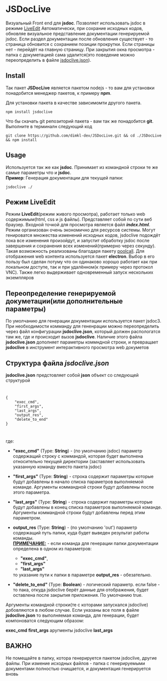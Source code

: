  # JSDocLive #
Визуальный  Front end для **jsdoc**. Позволяет использовать jsdoc в режиме 
<a href="#LiveEdit">LiveEdit</a> Автоматически, при сохрание исходных кодов, обновляе  визуальное представление документации генерируемой jsdoc. Если раздел документации после обновления существует - то страница обновится с сохранием позиции прокрутки. Если страницы нет - перейдёт на главную страницу. При закрытия окна просмотра - папка с докуметацией сама удалится(это поведение можно переопределить в файле <a href="#jsdoclive.json">jsdoclive.json</a>).

 ## Install ##
Так пакет **JSDocLive** является пакетом nodejs - то вам для установки понадобится менеджер пакетов, к примеру **npm**.<br>

Для установки пакета в качестве зависимомти другого пакета.

    npm install jsdoclive

Что бы скачать git репозиторий пакета - вам так же понадобится   **git**. Выполните в терминалн следующий код 

    git clone https://github.com/dimkl-dev/JSDocLive.git && cd ./JSDocLive && npm install

 ## Usage ##
 Используется так же как **jsdoc**. Принимает из командной строки те же 
 самые параметры что и **jsdoc**.<br>**Пример**: Генерация документации для текущей папки:
    
    jsdoclive ./

## <span id="LiveEdit">Режим LiveEdit</span>
Режим **LiveEdit**(режим живого просмотра), работает только web содержимым(html, css и js файлы). Представляет собой по сути веб браузер. Входной точкой для просмотра является файл ***index.html***. Режим организован очень экономично для ресурсов системы. Могут генироватся множества изменений исходных кодов, jsdoclive подождёт пока все изменения произойдут, и запустит обработку jsdoc после завершения и сохранения всех изменений(примерно через секунду). 
Такая возможность реализованы благодаря пакету [poolcall](https://www.npmjs.com/package/poolcall). Для отображения web  контента используется пакет **electron**. Выбор в его пользу был сделан потуму что он одинаково хорошо работает как при локальном доступе, так и при удалённом(к примеру через протокол VNC). Также легко выдерживает одновременный запуск нескольких экземпляров

## Переопределение генерируемой докуметации(или дополнительные параметры) ##
По умолчанию для генерации документации используется пакет jsdoc3. При необходимости комманду для гененрации можно переопределить через файл конфигурации **jsdoclive.json**, который должен распологатся там же, где и происходит вызов **jsdoclive**. Наличие этого файла **jsdoclive.json** дополняет параметры коммндной строки, и превращает **jsdoclive** в инструмент интерактивного просмотра web докуметов

## <span id='jsdoclive.json'>Структура файла ***jsdoclive.json***</span> ##
**jsdoclive.json** предстовляет собой **json** объект со следующей структурой <br>
<code>
<pre>
{
    "exec_cmd",
    "first_args",
    "last_args",    
    "output_res",    
    "delete_to_end"
}
</pre>
</code>
где:<br>

* **"exec_cmd"** (Type: **String**) - (по умолчанию jsdoc) параметр содержащий строку с коммандой, которая будет выполнена относительно текущей директории (заставляет использовать указанную команду вместо пакета jsdoc)

* **"first_args"** (Type: **String**) - строка содержит параметры  которые будут добавлены в начало списка параметров  выполняемой команде. Аргументы коммандной строки будут добавлены после этого параметра.

* **"last_args"** (Type: **String**) - строка содержит параметры  которые будут добавлены в конец списка параметров  выполняемой команде. Аргументы коммандной строки будут добавлены перед этим параметром. 

* **output_res** (Type: **String**) - (по умолчанию 'out') параметр содержащий путь папки, куда будет выведен результат работы команды.<br>
<u>**ПРИМЕЧАНИЕ:**</u> - если команда для генерации папки документации определена в одном из параметров: 
    - **"exec_cmd"**,
    - **"first_args"**
    - **"last_args"**
    
    <span style="margin-top: -12px; display: block;">
    
    то указание пути к папки в параметре **output_res** - обезательно.
    
    </span>

* **"delete_to_end"** (Type: **Boolean**) - логический параметр. если false - то пака, откуда jsdoclive берёт данные для отображения, будет оставлена после закрытия приложения. По умолчанию true.


Аргументы командной строки(те с которами запускался jsdoclive)  добовляются в любом случае. Если указаны все поля в файле **jsdoclive.json** то выполняемая команда, для генерации, будет компоноватся следующим образом:
<br>

**exec_cmd** **first_args** аругменты jsdoclive **last_args** 


## ВАЖНО
Не помещайте в папку, котора генерируется пакетом jsdoclive, другие файлы. При измение исходных файлов - папка с генерируемыми документами полностью очищается, и документация генерируется вновь
